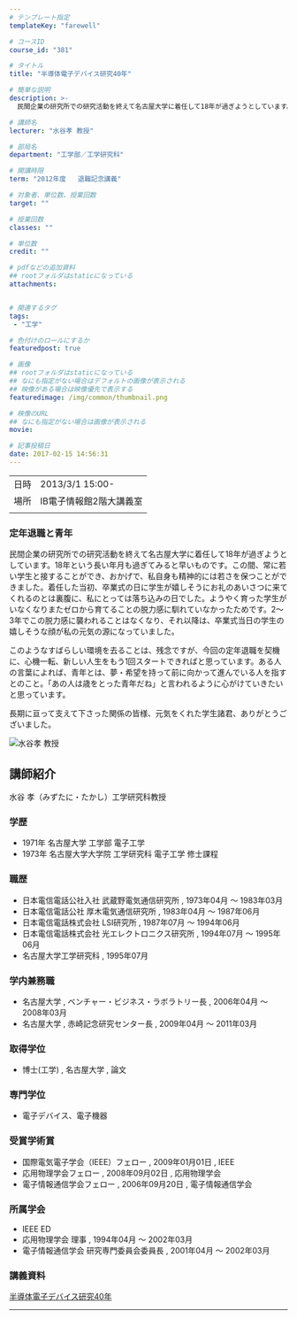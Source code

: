 ```yaml
---
# テンプレート指定
templateKey: "farewell"

# コースID
course_id: "381"

# タイトル
title: "半導体電子デバイス研究40年"

# 簡単な説明
description: >-
  民間企業の研究所での研究活動を終えて名古屋大学に着任して18年が過ぎようとしています。18年という長い年月も過ぎてみると早いものです。この間、常に若い学生と接することができ、おかげで、私自身も精神的には若さを保つことができました。着任した当初、卒業式の日に学生が嬉しそうにお礼のあいさつに来てくれるのとは裏腹に、私にとっては落ち込みの日でした。ようやく育った学生がいなくなりまたゼロから育てること ....

# 講師名
lecturer: "水谷孝 教授"

# 部局名
department: "工学部／工学研究科"

# 開講時限
term: "2012年度	退職記念講義"

# 対象者、単位数、授業回数
target: ""

# 授業回数
classes: ""

# 単位数
credit: ""

# pdfなどの追加資料
## rootフォルダはstaticになっている
attachments:


# 関連するタグ
tags:
 - "工学"

# 色付けのロールにするか
featuredpost: true

# 画像
## rootフォルダはstaticになっている
## なにも指定がない場合はデフォルトの画像が表示される
## 映像がある場合は映像優先で表示する
featuredimage: /img/common/thumbnail.png

# 映像のURL
## なにも指定がない場合は画像が表示される
movie: 

# 記事投稿日
date: 2017-02-15 14:56:31
---
```


|   |   |
|---|---|
| 日時 | 2013/3/1  15:00- |
| 場所 | IB電子情報館2階大講義室 |
|   |   |


### 定年退職と青年

民間企業の研究所での研究活動を終えて名古屋大学に着任して18年が過ぎようとしています。18年という長い年月も過ぎてみると早いものです。この間、常に若い学生と接することができ、おかげで、私自身も精神的には若さを保つことができました。着任した当初、卒業式の日に学生が嬉しそうにお礼のあいさつに来てくれるのとは裏腹に、私にとっては落ち込みの日でした。ようやく育った学生がいなくなりまたゼロから育てることの脱力感に馴れていなかったためです。2〜3年でこの脱力感に襲われることはなくなり、それ以降は、卒業式当日の学生の嬉しそうな顔が私の元気の源になっていました。

このようなすばらしい環境を去ることは、残念ですが、今回の定年退職を契機に、心機一転、新しい人生をもう1回スタートできればと思っています。ある人の言葉によれば、青年とは、夢・希望を持って前に向かって進んでいる人を指すとのこと。「あの人は歳をとった青年だね」と言われるように心がけていきたいと思っています。

長期に亘って支えて下さった関係の皆様、元気をくれた学生諸君、ありがとうございました。



![水谷孝 教授](https://ocw.nagoya-u.jp/files/381/s_H24mizutani_facephoto.jpg) 
## 講師紹介

水谷 孝（みずたに・たかし）工学研究科教授

### 学歴

* 1971年 名古屋大学 工学部 電子工学
* 1973年 名古屋大学大学院 工学研究科 電子工学 修士課程

### 職歴

* 日本電信電話公社入社 武蔵野電気通信研究所 , 1973年04月 〜 1983年03月
* 日本電信電話公社 厚木電気通信研究所 , 1983年04月 〜 1987年06月
* 日本電信電話株式会社 LSI研究所 , 1987年07月 〜 1994年06月
* 日本電信電話株式会社 光エレクトロニクス研究所 , 1994年07月 〜 1995年06月
* 名古屋大学工学研究科 , 1995年07月

### 学内兼務職

* 名古屋大学 , ベンチャー・ビジネス・ラボラトリー長 , 2006年04月 〜 2008年03月
* 名古屋大学 , 赤崎記念研究センター長 , 2009年04月 〜 2011年03月

### 取得学位

* 博士(工学) , 名古屋大学 , 論文

### 専門学位

* 電子デバイス、電子機器

### 受賞学術賞

* 国際電気電子学会（IEEE）フェロー , 2009年01月01日 , IEEE
* 応用物理学会フェロー , 2008年09月02日 , 応用物理学会
* 電子情報通信学会フェロー , 2006年09月20日 , 電子情報通信学会

### 所属学会

* IEEE ED
* 応用物理学会 理事 , 1994年04月 〜 2002年03月
* 電子情報通信学会 研究専門委員会委員長 , 2001年04月 〜 2002年03月


### 講義資料

[半導体電子デバイス研究40年](https://ocw.nagoya-u.jp/files/381/H25mizutani_LectureMaterial.pdf) 

-----
